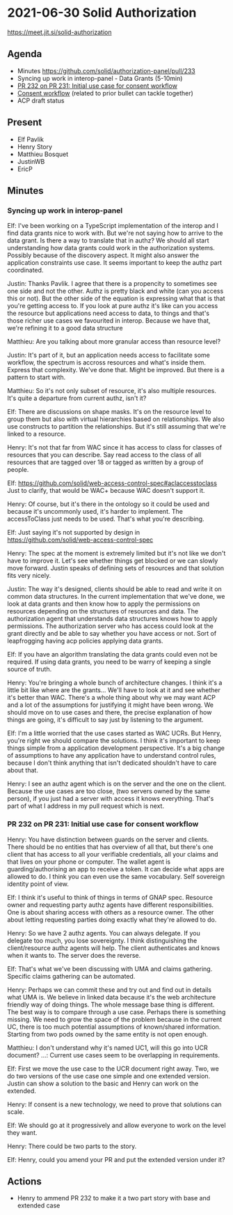 # 2021-06-30 Solid Authorization

https://meet.jit.si/solid-authorization


## Agenda

* Minutes https://github.com/solid/authorization-panel/pull/233
* Syncing up work in interop-panel - Data Grants (5-10min)
* [PR 232 on PR 231: Initial use case for consent workflow](https://github.com/solid/authorization-panel/pull/232)
* [Consent workflow](https://github.com/solid/authorization-panel/pull/231) (related to prior bullet can tackle together)
* ACP draft status

## Present

* Elf Pavlik
* Henry Story
* Matthieu Bosquet
* JustinWB
* EricP

## Minutes

### Syncing up work in interop-panel

Elf: I've been working on a TypeScript implementation of the interop and I find data grants nice to work with. But we're not saying how to arrive to the data grant. Is there a way to translate that in authz?
We should all start understanding how data grants could work in the authorization systems.
Possibly because of the discovery aspect.
It might also answer the application constraints use case.
It seems important to keep the authz part coordinated.

Justin: Thanks Pavlik. I agree that there is a propencity to sometimes see one side and not the other. Authz is pretty black and white (can you access this or not).
But the other side of the equation is expressing what that is that you're getting access to.
If you look at pure authz it's like can you access the resource but applications need access to data, to things and that's those richer use cases we favourited in interop.
Because we have that, we're refining it to a good data structure 

Matthieu: Are you talking about more granular access than resource level?

Justin: It's part of it, but an application needs access to facilitate some workflow, the spectrum is accross resources and what's inside them. Express that complexity.
We've done that. Might be improved. But there is a pattern to start with.

Matthieu: So it's not only subset of resource, it's also multiple resources.
It's quite a departure from current authz, isn't it?

Elf: There are discussions on shape masks.
It's on the resource level to group them but also with virtual hierarchies based on relationships. We also use constructs to partition the relationships.
But it's still assuming that we're linked to a resource.

Henry: It's not that far from WAC since it has access to class for classes of resources that you can describe. Say read access to the class of all resources that are tagged over 18 or tagged as written by a group of people.

Elf: https://github.com/solid/web-access-control-spec#aclaccesstoclass
Just to clarify, that would be WAC+ because WAC doesn't support it.

Henry: Of course, but it's there in the ontology so it could be used and because it's uncommonly used, it's harder to implement.
The accessToClass just needs to be used. That's what you're describing.

Elf: Just saying it's not supported by design in https://github.com/solid/web-access-control-spec

Henry: The spec at the moment is extremely limited but it's not like we don't have to improve it.
Let's see whether things get blocked or we can slowly move forward.
Justin speaks of defining sets of resources and that solution fits very nicely.

Justin: The way it's designed, clients should be able to read and write it on common data structures.
In the current implementation that we've done, we look at data grants and then know how to apply the permissions on resources depending on the structures of resources and data. The authorization agent that understands data structures knows how to apply permissions.
The authorization server who has access could look at the grant directly and be able to say whether you have access or not.
Sort of leapfrogging having acp policies applying data grants.

Elf: If you have an algorithm translating the data grants could even not be required.
If using data grants, you need to be warry of keeping a single source of truth.

Henry: You're bringing a whole bunch of architecture changes. I think it's a little bit like where are the grants... We'll have to look at it and see whether it's better than WAC.
There's a whole thing about why we may want ACP and a lot of the assumptions for justifying it might have been wrong.
We should move on to use cases and there, the precise explanation of how things are going, it's difficult to say just by listening to the argument.

Elf: I'm a little worried that the use cases started as WAC UCRs. But Henry, you're right we should compare the solutions. I think it's important to keep things simple from a application development perspective.
It's a big change of assumptions to have any application have to understand control rules, because I don't think anything that isn't dedicated shouldn't have to care about that.

Henry: I see an authz agent which is on the server and the one on the client. Because the use cases are too close, (two servers owned by the same person), if you just had a server with access it knows everything.
That's part of what I address in my pull request which is next.

### PR 232 on PR 231: Initial use case for consent workflow

Henry: You have distinction between guards on the server and clients. There should be no entities that has overview of all that, but there's one client that has access to all your verifiable credentials, all your claims and that lives on your phone or computer. The wallet agent is guarding/authorising an app to receive a token. It can decide what apps are allowed to do.
I think you can even use the same vocabulary.
Self sovereign identity point of view.

Elf: I think it's useful to think of things in terms of GNAP spec. Resource owner and requesting party authz agents have different responsibilities.
One is about sharing access with others as a resource owner.
The other about letting requesting parties doing exactly what they're allowed to do.

Henry: So we have 2 authz agents. You can always delegate. If you delegate too much, you lose sovereignty. I think distinguishing the client/resource authz agents will help.
The client authenticates and knows when it wants to.
The server does the reverse.

Elf: That's what we've been discussing with UMA and claims gathering.
Specific claims gathering can be automated.

Henry: Perhaps we can commit these and try out and find out in details what UMA is.
We believe in linked data because it's the web architecture friendly way of doing things.
The whole message base thing is different.
The best way is to compare through a use case.
Perhaps there is something missing.
We need to grow the space of the problem because in the current UC, there is too much potential assumptions of known/shared information.
Starting from two pods owned by the same entity is not open enough.

Matthieu: I don't understand why it's named UC1, will this go into UCR document?
...: Current use cases seem to be overlapping in requirements. 

Elf: First we move the use case to the UCR document right away.
Two, we do two versions of the use case one simple and one extended version.
Justin can show a solution to the basic and Henry can work on the extended.

Henry: If consent is a new technology, we need to prove that solutions can scale.

Elf: We should go at it progressively and allow everyone to work on the level they want.

Henry: There could be two parts to the story.

Elf: Henry, could you amend your PR and put the extended version under it?


## Actions

* Henry to ammend PR 232 to make it a two part story with base and extended case

